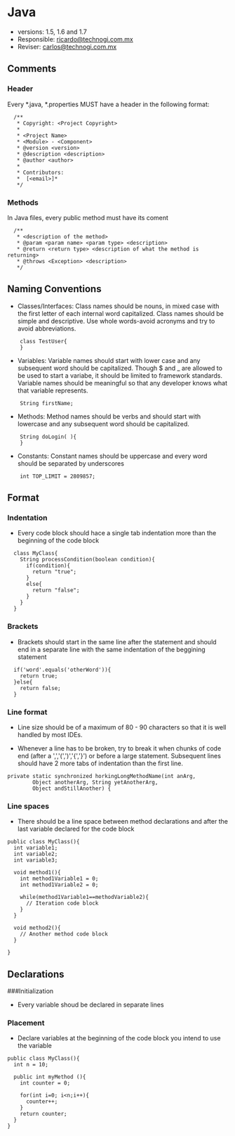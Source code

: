 # Java

* versions: 1.5, 1.6 and 1.7
* Responsible: ricardo@technogi.com.mx
* Reviser: carlos@technogi.com.mx

## Comments

### Header

Every *.java, *.properties MUST have a header in the following format:

```
  /**
   * Copyright: <Project Copyright>
   * 
   * <Project Name>
   * <Module> - <Component>
   * @version <version>
   * @description <description>
   * @author <author>
   * 
   * Contributors:
   *  [<email>]*
   */
```

### Methods

In Java files, every public method must have its coment
```
  /**
   * <description of the method>
   * @param <param name> <param type> <description>
   * @return <return type> <description of what the method is returning>
   * @throws <Exception> <description> 
   */
```
   
## Naming Conventions

* Classes/Interfaces: Class names should be nouns, in mixed case with the first letter of each internal word capitalized. 
Class names should be simple and descriptive. Use whole words-avoid acronyms and try to avoid abbreviations.

```
    class TestUser{
    }

```
* Variables: Variable names should start with lower case and any subsequent word should be capitalized. Though $ and _ are 
 allowed to be used to start a variabe, it should be limited to framework standards. Variable names should be meaningful
 so that any developer knows what that variable represents.

``` 
    String firstName; 
```
  
* Methods: Method names should be verbs and should start with lowercase and any subsequent word should be capitalized.

``` 
    String doLogin( ){
    }
```

* Constants: Constant names should be uppercase and every word should be separated by underscores

```
    int TOP_LIMIT = 2809857;
```
  
  
## Format 

### Indentation
* Every code block should hace a single tab indentation more than the beginning of the code block

```
  class MyClass{
    String processCondition(boolean condition){
      if(condition){
        return "true";
      }
      else{
        return "false";
      }
    }
  }
```

### Brackets
* Brackets should start in the same line after the statement and should end in a separate line with the same indentation
of the beggining statement

```
  if('word'.equals('otherWord')){
    return true;
  }else{
    return false;
  }
```

### Line format
* Line size should be of a maximum of 80 - 90 characters so that it  is well handled by most IDEs.

* Whenever a line has to be broken, try to break it when chunks of code end (after a ',','(',')','{','}') or before a large
 statement. Subsequent lines should have 2 more tabs of indentation than the first line.

```
private static synchronized horkingLongMethodName(int anArg,
        Object anotherArg, String yetAnotherArg,
        Object andStillAnother) {
```

### Line spaces
* There should be a line space between method declarations and after the last variable declared for the code block

```
public class MyClass(){
  int variable1;
  int variable2;
  int variable3;
  
  void method1(){
    int method1Variable1 = 0;
    int method1Variable2 = 0;
    
    while(method1Variable1==methodVariable2){
      // Iteration code block
    }
  }
  
  void method2(){
    // Another method code block
  }

}
```

## Declarations

###Initialization
* Every variable shoud be declared in separate lines

### Placement
* Declare variables at the beginning of the code block you intend to use the variable

```
public class MyClass(){
  int n = 10;
  
  public int myMethod (){
    int counter = 0;
    
    for(int i=0; i<n;i++){
      counter++;
    }
    return counter;
  }
}
```
